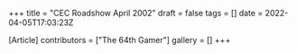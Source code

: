 +++
title = "CEC Roadshow April 2002"
draft = false
tags = []
date = 2022-04-05T17:03:23Z

[Article]
contributors = ["The 64th Gamer"]
gallery = []
+++

